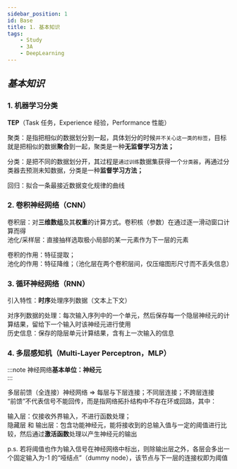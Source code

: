 ```yaml
---
sidebar_position: 1
id: Base
title: 1. 基本知识
tags:
    - Study
    - 3A
    - DeepLearning
---
```


## _基本知识_

### 1. 机器学习分类

**TEP**（Task 任务，Experience 经验，Performance 性能）

聚类：是指把相似的数据划分到一起，具体划分的时候`并不关心这一类的标签`，目标就是把相似的数据**聚合**到一起，聚类是一种**无监督学习方法；**

分类：是把不同的数据划分开，其过程是`通过训练`数据集获得一个`分类器`，再通过分类器去预测未知数据，分类是一种**监督学习方法；**

回归：拟合一条最接近数据变化规律的曲线

### 2. 卷积神经网络（CNN）

卷积层：对**三维数组**及其**权重**的计算方式。卷积核（参数）在通过逐一滑动窗口计算而得  
池化/采样层：直接抽样选取极小局部的某一元素作为下一层的元素

卷积的作用：特征提取；  
池化的作用：特征降维；（池化层在两个卷积层间，仅压缩图形尺寸而不丢失信息）

### 3. 循环神经网络（RNN）

引入特性：**时序**处理序列数据（文本上下文）

对序列数据的处理：每次输入序列中的一个单元，然后保存每一个隐层神经元的计算结果，留给下一个输入时该神经元进行使用  
历史信息：保存的隐层单元计算结果，含有上一次输入的信息

### 4. 多层感知机（Multi-Layer Perceptron，MLP）

:::note
神经网络**基本单位：神经元**  
:::

多层前馈（全连接）神经网络 => 每层与下层连接；不同层连接；不跨层连接  
“前馈”不代表信号不能回传，而是指网络拓扑结构中不存在环或回路，其中：

输入层：仅接收外界输入，不进行函数处理；  
隐藏层 和 输出层：包含功能神经元，能将接收到的总输入值与一定的阈值进行比较，然后通过**激活函数**处理以产生神经元的输出

p.s. 若将阈值也作为输入信号在神经网络中标出，则除输出层之外，各层会多出一个固定输入为-1 的“哑结点”（dummy node），该节点与下一层的连接权即为阈值
